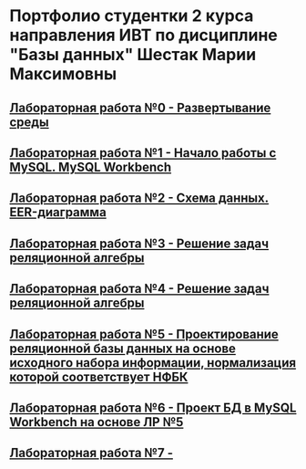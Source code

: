# Портфолио студентки 2 курса направления ИВТ по дисциплине "Базы данных" Шестак Марии Максимовны 

## [Лабораторная работа №0 - Развертывание среды](https://drive.google.com/file/d/1ecQo5YdZ5wWnKLESbnWXUyE4YgrDGQfs/view?usp=sharing)
## [Лабораторная работа №1 - Начало работы с MySQL. MySQL Workbench](https://drive.google.com/file/d/1D8FDx53Xcc9CTsv8fUG3rT2UHbTTC6C0/view?usp=sharing)
## [Лабораторная работа №2 - Схема данных. EER-диаграмма](https://drive.google.com/file/d/1io1qWPPLwbTTqMOV0G_fLQ7sbf6y7dlZ/view?usp=sharing)
## [Лабораторная работа №3 - Решение задач реляционной алгебры](https://docs.google.com/document/d/1SCfdKmJozv3MDO8uI23-UTSNUWnqusnT/edit?usp=sharing&ouid=112193372987862525874&rtpof=true&sd=true)
## [Лабораторная работа №4 - Решение задач реляционной алгебры](https://docs.google.com/document/d/118kRrqJC2ckN0vlhM3tduiAAeIg9VUIU/edit?usp=sharing&ouid=112193372987862525874&rtpof=true&sd=true)
## [Лабораторная работа №5 - Проектирование реляционной базы данных на основе исходного набора информации, нормализация которой соответствует НФБК](https://docs.google.com/document/d/1H-LFGeZVzcNm4KzPMTbFgGmga2LS6d9R/edit?usp=sharing&ouid=112193372987862525874&rtpof=true&sd=true)
## [Лабораторная работа №6 - Проект БД в MySQL Workbench на основе ЛР №5](https://docs.google.com/document/d/1ArHgnxyIvXhonqs3ltWL8bsOr5haIFKj/edit?usp=sharing&ouid=112193372987862525874&rtpof=true&sd=true)
## [Лабораторная работа №7 - ]()
